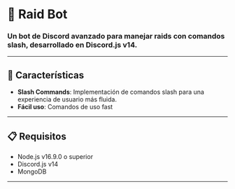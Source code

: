 # 🤖 Raid Bot

### Un bot de Discord avanzado para manejar raids con comandos slash, desarrollado en Discord.js v14.

---

## 🚀 Características

- **Slash Commands**: Implementación de comandos slash para una experiencia de usuario más fluida.
- **Fácil uso**: Comandos de uso fast
---

## 📋 Requisitos

- Node.js v16.9.0 o superior
- Discord.js v14
- MongoDB

---

